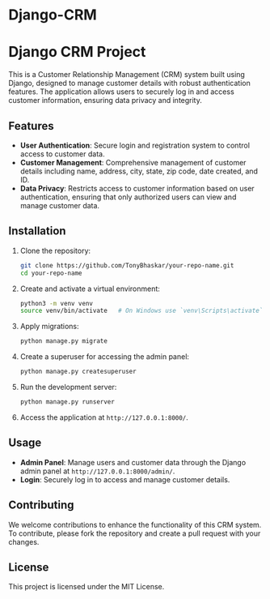 # Django-CRM

# Django CRM Project

This is a Customer Relationship Management (CRM) system built using Django, designed to manage customer details with robust authentication features. The application allows users to securely log in and access customer information, ensuring data privacy and integrity.

## Features

- **User Authentication**: Secure login and registration system to control access to customer data.
- **Customer Management**: Comprehensive management of customer details including name, address, city, state, zip code, date created, and ID.
- **Data Privacy**: Restricts access to customer information based on user authentication, ensuring that only authorized users can view and manage customer data.

## Installation

1. Clone the repository:
    ```bash
    git clone https://github.com/TonyBhaskar/your-repo-name.git
    cd your-repo-name
    ```

2. Create and activate a virtual environment:
    ```bash
    python3 -m venv venv
    source venv/bin/activate   # On Windows use `venv\Scripts\activate`
    ```

3. Apply migrations:
    ```bash
    python manage.py migrate
    ```

4. Create a superuser for accessing the admin panel:
    ```bash
    python manage.py createsuperuser
    ```

5. Run the development server:
    ```bash
    python manage.py runserver
    ```

7. Access the application at `http://127.0.0.1:8000/`.

## Usage

- **Admin Panel**: Manage users and customer data through the Django admin panel at `http://127.0.0.1:8000/admin/`.
- **Login**: Securely log in to access and manage customer details.

## Contributing

We welcome contributions to enhance the functionality of this CRM system. To contribute, please fork the repository and create a pull request with your changes.

## License

This project is licensed under the MIT License.
